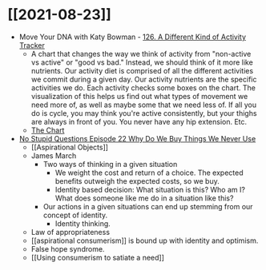 # [[2021-08-23]]

- Move Your DNA with Katy Bowman - [126. A Different Kind of Activity Tracker](https://podcasts.apple.com/us/podcast/move-your-dna-with-katy-bowman/id894200695?i=1000526585337)
	- A chart that changes the way we think of activity from "non-active vs active" or "good vs bad." Instead, we should think of it more like nutrients. Our activity diet is comprised of all the different activities we commit during a given day. Our activity nutrients are the specific activities we do. Each activity checks some boxes on the chart. The visualization of this helps us find out what types of movement we need more of, as well as maybe some that we need less of. If all you do is cycle, you may think you're active consistently, but your thighs are always in front of you. You never have any hip extension. Etc.
	- [The Chart](https://www.nutritiousmovement.com/wp-content/uploads/2021/05/HOW-DO-MY-ACTIVITIES-MOVE-ME.pdf)
- [No Stupid Questions Episode 22 Why Do We Buy Things We Never Use](https://podcasts.apple.com/us/podcast/no-stupid-questions/id1510056899?i=1000532708589) 
	- [[Aspirational Objects]]
	- James March
		- Two ways of thinking in a given situation
			- We weight the cost and return of a choice. The expected benefits outweigh the expected costs, so we buy.
			- Identity based decision: What situation is this? Who am I? What does someone like me do in a situation like this?
		- Our actions in a given situations can end up stemming from our concept of identity.
			- Identity thinking.
	- Law of appropriateness
	- [[aspirational consumerism]] is bound up with identity and optimism.
	- False hope syndrome.
	- [[Using consumerism to satiate a need]]


